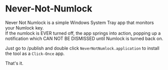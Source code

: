 # Never-Not-Numlock

Never Not Numlock is a simple Windows System Tray app that monitors your Numlock key.  
If the numlock is EVER turned off, the app springs into action, popping up a 
notification which CAN NOT BE DISMISSED until Numlock is turned back on.

Just go to /publish and double click `NeverNotNumlock.application` to install the
tool as a `Click-Once` app.

That's it.

